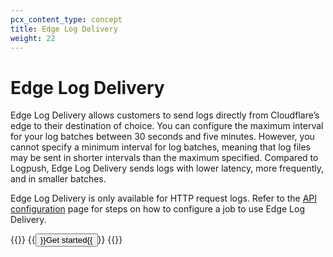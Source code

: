 ```yaml
---
pcx_content_type: concept
title: Edge Log Delivery
weight: 22
---
```


# Edge Log Delivery

Edge Log Delivery allows customers to send logs directly from Cloudflare’s edge to their destination of choice. You can configure the maximum interval for your log batches between 30 seconds and five minutes. However, you cannot specify a minimum interval for log batches, meaning that log files may be sent in shorter intervals than the maximum specified. Compared to Logpush, Edge Log Delivery sends logs with lower latency, more frequently, and in smaller batches.

Edge Log Delivery is only available for HTTP request logs. Refer to the [API configuration](/logs/get-started/api-configuration/#kind) page for steps on how to configure a job to use Edge Log Delivery.

{{<button-group>}}
{{<button type="primary" href="/logs/get-started/">}}Get started{{</button>}}
{{</button-group>}}
